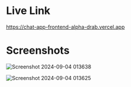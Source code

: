 # Live Link
https://chat-app-frontend-alpha-drab.vercel.app
# Screenshots
![Screenshot 2024-09-04 013638](https://github.com/user-attachments/assets/1f6179da-9f45-4e6b-9c4a-c7328d5c4aea)

![Screenshot 2024-09-04 013625](https://github.com/user-attachments/assets/03c38f2f-6a84-4b1e-8d2f-8013f2f24990)
